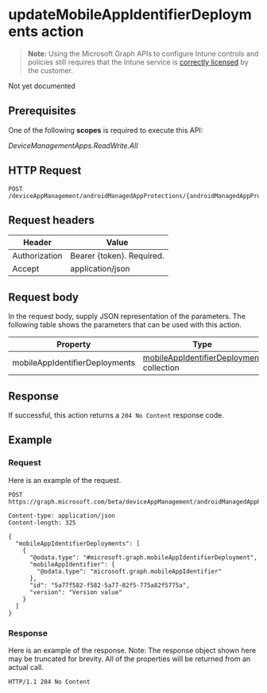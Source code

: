﻿# updateMobileAppIdentifierDeployments action

> **Note:** Using the Microsoft Graph APIs to configure Intune controls and policies still requires that the Intune service is [correctly licensed](https://go.microsoft.com/fwlink/?linkid=839381) by the customer.

Not yet documented
## Prerequisites
One of the following **scopes** is required to execute this API:

*DeviceManagementApps.ReadWrite.All*
## HTTP Request
<!-- {
  "blockType": "ignored"
}
-->
```http
POST /deviceAppManagement/androidManagedAppProtections/{androidManagedAppProtectionId}/updateMobileAppIdentifierDeployments
```

## Request headers
|Header|Value|
|---|---|
|Authorization|Bearer {token}. Required.|
|Accept|application/json|

## Request body
In the request body, supply JSON representation of the parameters.
The following table shows the parameters that can be used with this action.

|Property|Type|Description|
|---|---|---|
|mobileAppIdentifierDeployments|[mobileAppIdentifierDeployment](../resources/intune_mam_mobileappidentifierdeployment.md) collection|Not yet documented|



## Response
If successful, this action returns a `204 No Content` response code.

## Example
### Request
Here is an example of the request.
```http
POST https://graph.microsoft.com/beta/deviceAppManagement/androidManagedAppProtections/{androidManagedAppProtectionId}/updateMobileAppIdentifierDeployments

Content-type: application/json
Content-length: 325

{
  "mobileAppIdentifierDeployments": [
    {
      "@odata.type": "#microsoft.graph.mobileAppIdentifierDeployment",
      "mobileAppIdentifier": {
        "@odata.type": "microsoft.graph.mobileAppIdentifier"
      },
      "id": "5a77f582-f582-5a77-82f5-775a82f5775a",
      "version": "Version value"
    }
  ]
}
```

### Response
Here is an example of the response. Note: The response object shown here may be truncated for brevity. All of the properties will be returned from an actual call.
```http
HTTP/1.1 204 No Content
```



